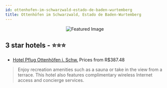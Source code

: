 ```yaml
---
id: ottenhofen-im-schwarzwald-estado-de-baden-wurtemberg
title: Ottenhöfen im Schwarzwald, Estado de Baden-Wurtemberg
---
```


<center><img src="https://i.travelapi.com/hotels/18000000/17170000/17166000/17165953/5e1e6cfd_z.jpg" alt="Featured Image" /></center>


##  3 star hotels - ⭐️⭐️⭐️

-    [Hotel Pflug Ottenhöfen i. Schw.](https://us.hurb.com/hotels/ottenhofen-im-schwarzwald/hotel-pflug-ottenhofen-i-schw-JNP-JP721500?cmp=18055) Prices from R$387.48
   > Enjoy recreation amenities such as a sauna or take in the view from a terrace. This hotel also features complimentary wireless Internet access and concierge services.
